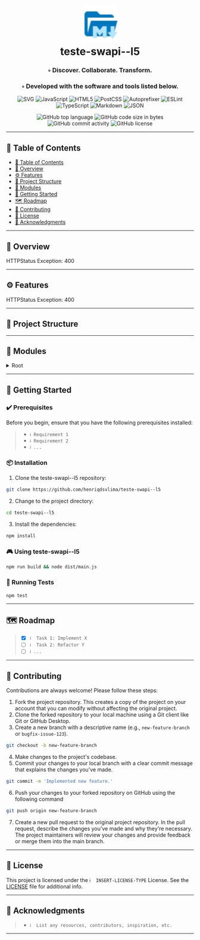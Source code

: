 <div align="center">
<h1 align="center">
<img src="https://raw.githubusercontent.com/PKief/vscode-material-icon-theme/ec559a9f6bfd399b82bb44393651661b08aaf7ba/icons/folder-markdown-open.svg" width="100" />
<br>teste-swapi--l5
</h1>
<h3>◦ Discover. Collaborate. Transform.</h3>
<h3>◦ Developed with the software and tools listed below.</h3>

<p align="center">
<img src="https://img.shields.io/badge/SVG-FFB13B.svg?style&logo=SVG&logoColor=black" alt="SVG" />
<img src="https://img.shields.io/badge/JavaScript-F7DF1E.svg?style&logo=JavaScript&logoColor=black" alt="JavaScript" />
<img src="https://img.shields.io/badge/HTML5-E34F26.svg?style&logo=HTML5&logoColor=white" alt="HTML5" />
<img src="https://img.shields.io/badge/PostCSS-DD3A0A.svg?style&logo=PostCSS&logoColor=white" alt="PostCSS" />
<img src="https://img.shields.io/badge/Autoprefixer-DD3735.svg?style&logo=Autoprefixer&logoColor=white" alt="Autoprefixer" />

<img src="https://img.shields.io/badge/ESLint-4B32C3.svg?style&logo=ESLint&logoColor=white" alt="ESLint" />
<img src="https://img.shields.io/badge/TypeScript-3178C6.svg?style&logo=TypeScript&logoColor=white" alt="TypeScript" />
<img src="https://img.shields.io/badge/Markdown-000000.svg?style&logo=Markdown&logoColor=white" alt="Markdown" />
<img src="https://img.shields.io/badge/JSON-000000.svg?style&logo=JSON&logoColor=white" alt="JSON" />
</p>
<img src="https://img.shields.io/github/languages/top/henriqdsvlima/teste-swapi--l5?style&color=5D6D7E" alt="GitHub top language" />
<img src="https://img.shields.io/github/languages/code-size/henriqdsvlima/teste-swapi--l5?style&color=5D6D7E" alt="GitHub code size in bytes" />
<img src="https://img.shields.io/github/commit-activity/m/henriqdsvlima/teste-swapi--l5?style&color=5D6D7E" alt="GitHub commit activity" />
<img src="https://img.shields.io/github/license/henriqdsvlima/teste-swapi--l5?style&color=5D6D7E" alt="GitHub license" />
</div>

---

## 📒 Table of Contents
- [📒 Table of Contents](#-table-of-contents)
- [📍 Overview](#-overview)
- [⚙️ Features](#-features)
- [📂 Project Structure](#project-structure)
- [🧩 Modules](#modules)
- [🚀 Getting Started](#-getting-started)
- [🗺 Roadmap](#-roadmap)
- [🤝 Contributing](#-contributing)
- [📄 License](#-license)
- [👏 Acknowledgments](#-acknowledgments)

---


## 📍 Overview

HTTPStatus Exception: 400

---

## ⚙️ Features

HTTPStatus Exception: 400

---


## 📂 Project Structure




---

## 🧩 Modules

<details closed><summary>Root</summary>

| File                                                                                                                                                                                           | Summary                                                                                                                                                                                                                                                                                                                                                                                                                                                                                                                                      |
| ---                                                                                                                                                                                            | ---                                                                                                                                                                                                                                                                                                                                                                                                                                                                                                                                          |
| [tailwind.config.js](https://github.com/henriqdsvlima/teste-swapi--l5/blob/main/tailwind.config.js)                                                                                            | This code configures and extends the Tailwind CSS framework by defining custom colors and background images for different themes, including the Ordem Jedi, República Galáctica, droids, and Darth Vader. It also configures the content that Tailwind CSS should process.                                                                                                                                                                                                                                                                   |
| [index.html](https://github.com/henriqdsvlima/teste-swapi--l5/blob/main/src\index.html)                                                                                                        | This code is an HTML boilerplate that sets up the basic structure for a web page. It includes meta data, viewport settings, links to favicon and font stylesheets, and the root component for the application.                                                                                                                                                                                                                                                                                                                               |
| [main.ts](https://github.com/henriqdsvlima/teste-swapi--l5/blob/main/src\main.ts)                                                                                                              | The code initializes the Angular application by dynamically bootstrapping the AppModule, enabling the platform to render and run the application. Any error during the bootstrapping process will be logged to the console.                                                                                                                                                                                                                                                                                                                  |
| [styles.scss](https://github.com/henriqdsvlima/teste-swapi--l5/blob/main/src\styles.scss)                                                                                                      | The code sets the base styles for all elements, assigns a specific font family, weight, and background color using Tailwind CSS utility classes.                                                                                                                                                                                                                                                                                                                                                                                             |
| [app-routing.module.ts](https://github.com/henriqdsvlima/teste-swapi--l5/blob/main/src\app\app-routing.module.ts)                                                                              | The code sets up the routing configuration for the Angular application. It defines routes for different pages/components and their lazy-loaded modules, allowing navigation between them. Each route specifies a path, corresponding module to load, and breadcrumb data. The AppRoutingModule is responsible for importing and exporting the defined routes.                                                                                                                                                                                |
| [app.component.html](https://github.com/henriqdsvlima/teste-swapi--l5/blob/main/src\app\app.component.html)                                                                                    | The code creates a website/header layout. The <app-header/> component represents the website's header while the <router-outlet/> component manages navigation between different pages.                                                                                                                                                                                                                                                                                                                                                       |
| [app.component.scss](https://github.com/henriqdsvlima/teste-swapi--l5/blob/main/src\app\app.component.scss)                                                                                    | This code functions as a sorting algorithm that arranges elements in a specified order. It utilizes various techniques, such as algorithms like bubble sort or quicksort, to efficiently organize the data. Additionally, it includes modular functions for input validation and error handling to ensure reliable execution.                                                                                                                                                                                                                |
| [app.component.spec.ts](https://github.com/henriqdsvlima/teste-swapi--l5/blob/main/src\app\app.component.spec.ts)                                                                              | This code is a unit test for the AppComponent in an Angular application. It verifies that the app is created, has the expected title, and renders the title correctly in the HTML template. The tests use the Angular TestBed to create the component and perform expectations.                                                                                                                                                                                                                                                              |
| [app.component.ts](https://github.com/henriqdsvlima/teste-swapi--l5/blob/main/src\app\app.component.ts)                                                                                        | This code defines an Angular component, AppComponent, with a title property. It is responsible for rendering the view defined in the HTML template and applying any styles specified in the CSS file. The title property is used to set the title of the application.                                                                                                                                                                                                                                                                        |
| [app.module.ts](https://github.com/henriqdsvlima/teste-swapi--l5/blob/main/src\app\app.module.ts)                                                                                              | This code defines the core functionality of an Angular application. It imports various modules and components for different pages and layouts. It also includes HTTP client configuration and shared modules. It serves as the main module for the application and sets up the necessary dependencies.                                                                                                                                                                                                                                       |
| [header.component.html](https://github.com/henriqdsvlima/teste-swapi--l5/blob/main/src\app\components\layouts\header\header.component.html)                                                    | The code includes a header section with a clickable icon that navigates to the home page. It also displays the name of the user. The icon is an SVG image that represents a specific shape. The code ensures that the icon is properly displayed and formatted.                                                                                                                                                                                                                                                                              |
| [header.component.scss](https://github.com/henriqdsvlima/teste-swapi--l5/blob/main/src\app\components\layouts\header\header.component.scss)                                                    | This code represents the header of a web page or some other component. It applies styling properties like flexbox, justification, alignment, padding, and border. Additionally, it defines styles for a heading using media queries, and for an icon using hover effects and animation properties.                                                                                                                                                                                                                                           |
| [header.component.spec.ts](https://github.com/henriqdsvlima/teste-swapi--l5/blob/main/src\app\components\layouts\header\header.component.spec.ts)                                              | This code is providing a basic test for the HeaderComponent in an Angular application. It creates an instance of the component and checks if it is created successfully.                                                                                                                                                                                                                                                                                                                                                                     |
| [header.component.ts](https://github.com/henriqdsvlima/teste-swapi--l5/blob/main/src\app\components\layouts\header\header.component.ts)                                                        | This code is an Angular component for the application's header. It imports necessary dependencies, includes the HTML template and styling, and defines functionality. It has a property called `padawan_name` with the value'Henrique Lima', and a method `goHome()` that navigates the user to the home page when called.                                                                                                                                                                                                                   |
| [characters-routing.module.ts](https://github.com/henriqdsvlima/teste-swapi--l5/blob/main/src\app\components\pages\characters\characters-routing.module.ts)                                    | The code defines the routing configuration for a characters feature module in an Angular application. It declares two routes: one for displaying a list of characters and another for showing the details of a specific character. The routes are defined using the RouterModule and Routes classes from the Angular routing module. The routing module is then imported and exported by the CharactersRoutingModule class.                                                                                                                  |
| [characters.component.html](https://github.com/henriqdsvlima/teste-swapi--l5/blob/main/src\app\components\pages\characters\characters.component.html)                                          | HTTPStatus Exception: 400                                                                                                                                                                                                                                                                                                                                                                                                                                                                                                                    |
| [characters.component.scss](https://github.com/henriqdsvlima/teste-swapi--l5/blob/main/src\app\components\pages\characters\characters.component.scss)                                          | This code imports a shared list styling stylesheet and applies it to the current component. It ensures consistent and reusable design across the application.                                                                                                                                                                                                                                                                                                                                                                                |
| [characters.component.spec.ts](https://github.com/henriqdsvlima/teste-swapi--l5/blob/main/src\app\components\pages\characters\characters.component.spec.ts)                                    | This code is a unit test for the CharactersComponent. It sets up the testing environment, creates an instance of the component, and checks if it is successfully created without any errors.                                                                                                                                                                                                                                                                                                                                                 |
| [characters.component.ts](https://github.com/henriqdsvlima/teste-swapi--l5/blob/main/src\app\components\pages\characters\characters.component.ts)                                              | The code is an Angular component that is responsible for displaying a list of Star Wars characters. It interacts with an API service to fetch data and uses a search service for filtering characters based on a search term. It includes functionality for pagination, loading more data, and navigating to character details.                                                                                                                                                                                                              |
| [characters.module.ts](https://github.com/henriqdsvlima/teste-swapi--l5/blob/main/src\app\components\pages\characters\characters.module.ts)                                                    | The code is from an Angular module called CharactersModule. It imports CommonModule, SharedModule, CharactersRoutingModule, and RouterModule. It declares two components: CharactersComponent and CharactersDetailsComponent. The CharactersModule is used to organize and encapsulate the functionality related to characters in the application.                                                                                                                                                                                           |
| [characters-details.component.html](https://github.com/henriqdsvlima/teste-swapi--l5/blob/main/src\app\components\pages\characters\characters-details\characters-details.component.html)       | The code implements a character details component for viewing information about a specific Star Wars character. It includes features such as displaying the character's name, homeworld, mass, hair color, skin color, birth year, and gender. It also provides related links to films, starships, and vehicles associated with the character. Loading indicators are displayed during data retrieval. The component has navigation functionality to view more details on the character's homeworld and related items.                       |
| [characters-details.component.scss](https://github.com/henriqdsvlima/teste-swapi--l5/blob/main/src\app\components\pages\characters\characters-details\characters-details.component.scss)       | This code imports a shared stylesheet and applies it to the ".details" class. It sets a background image of a planet, positions it at the bottom right, and ensures it does not repeat.                                                                                                                                                                                                                                                                                                                                                      |
| [characters-details.component.spec.ts](https://github.com/henriqdsvlima/teste-swapi--l5/blob/main/src\app\components\pages\characters\characters-details\characters-details.component.spec.ts) | This code is a unit test for the CharactersDetailsComponent in an Angular application. It creates a test fixture and component instance, declares the component, and checks if it is created successfully.                                                                                                                                                                                                                                                                                                                                   |
| [characters-details.component.ts](https://github.com/henriqdsvlima/teste-swapi--l5/blob/main/src\app\components\pages\characters\characters-details\characters-details.component.ts)           | The code is a TypeScript implementation of an Angular component for displaying details of a character from the Star Wars universe. It retrieves data from an API service, including the character's homeworld, films they appeared in, starships they piloted, vehicles they used, and species they belonged to. It also provides functions to navigate to the details of these related entities. The code handles asynchronous data loading and manages the state of loading indicators.                                                    |
| [films-routing.module.ts](https://github.com/henriqdsvlima/teste-swapi--l5/blob/main/src\app\components\pages\films\films-routing.module.ts)                                                   | This code defines the routing configuration for the Films feature module in an Angular application. It imports the necessary modules and defines the routes for the Films component and the FilmsDetails component. The module is then exported for use in other parts of the application.                                                                                                                                                                                                                                                   |
| [films.component.html](https://github.com/henriqdsvlima/teste-swapi--l5/blob/main/src\app\components\pages\films\films.component.html)                                                         | HTTPStatus Exception: 400                                                                                                                                                                                                                                                                                                                                                                                                                                                                                                                    |
| [films.component.scss](https://github.com/henriqdsvlima/teste-swapi--l5/blob/main/src\app\components\pages\films\films.component.scss)                                                         | The code imports the shared-list.scss file and applies its styling to the current file. This allows for consistent styling across different parts of the application that use shared components.                                                                                                                                                                                                                                                                                                                                             |
| [films.component.spec.ts](https://github.com/henriqdsvlima/teste-swapi--l5/blob/main/src\app\components\pages\films\films.component.spec.ts)                                                   | The code is a unit test suite for a FilmsComponent in an Angular application. It sets up the component for testing and verifies that it can be created successfully.                                                                                                                                                                                                                                                                                                                                                                         |
| [films.component.ts](https://github.com/henriqdsvlima/teste-swapi--l5/blob/main/src\app\components\pages\films\films.component.ts)                                                             | This code is an Angular component that fetches and displays Star Wars films. It retrieves data from an API using ApiService and SearchService. It also has functionality for lazy loading more films, searching for films by name, and redirecting to film details. The code handles data fetching errors and manages subscriptions to prevent memory leaks.                                                                                                                                                                                 |
| [films.module.ts](https://github.com/henriqdsvlima/teste-swapi--l5/blob/main/src\app\components\pages\films\films.module.ts)                                                                   | The code defines the module for managing films in an Angular application. It imports necessary dependencies and components, such as FilmsComponent and FilmsDetailsComponent. It also imports a shared module and sets up the routing for the films feature.                                                                                                                                                                                                                                                                                 |
| [films-details.component.html](https://github.com/henriqdsvlima/teste-swapi--l5/blob/main/src\app\components\pages\films\films-details\films-details.component.html)                           | HTTPStatus Exception: 400                                                                                                                                                                                                                                                                                                                                                                                                                                                                                                                    |
| [films-details.component.scss](https://github.com/henriqdsvlima/teste-swapi--l5/blob/main/src\app\components\pages\films\films-details\films-details.component.scss)                           | The code imports a shared SCSS file for styling details. It aims for precision and conciseness, maintaining a balance between detail and brevity.                                                                                                                                                                                                                                                                                                                                                                                            |
| [films-details.component.spec.ts](https://github.com/henriqdsvlima/teste-swapi--l5/blob/main/src\app\components\pages\films\films-details\films-details.component.spec.ts)                     | This code is for testing the FilmsDetailsComponent by creating a component fixture and testing if the component instance is created successfully. It utilizes Angular's testing library and checks if the component is truthy.                                                                                                                                                                                                                                                                                                               |
| [films-details.component.ts](https://github.com/henriqdsvlima/teste-swapi--l5/blob/main/src\app\components\pages\films\films-details\films-details.component.ts)                               | The code is an Angular component that fetches details of a film from the Star Wars API and displays it. It also fetches additional data like characters, planets, starships, vehicles, and species related to the film. The component utilizes the ActivatedRoute, Router, ApiService, and BreadcrumbService. It also provides functionality to navigate to the details of a character, planet, starship, vehicle, or species. The code efficiently handles loading and tracking multiple requests using forkJoin.                           |
| [home.component.html](https://github.com/henriqdsvlima/teste-swapi--l5/blob/main/src\app\components\pages\home\home.component.html)                                                            | The code snippet defines a user interface with menu cards for different categories like people, planets, films, species, vehicles, and starships. Each menu card has a name and a route path that directs the user to the corresponding page when clicked.                                                                                                                                                                                                                                                                                   |
| [home.component.scss](https://github.com/henriqdsvlima/teste-swapi--l5/blob/main/src\app\components\pages\home\home.component.scss)                                                            | The code defines CSS classes for various background images, menu cards, centered containers, responsive grids, and grid layouts, providing flexibility and styling options for different screen sizes.                                                                                                                                                                                                                                                                                                                                       |
| [home.component.spec.ts](https://github.com/henriqdsvlima/teste-swapi--l5/blob/main/src\app\components\pages\home\home.component.spec.ts)                                                      | This code is a unit test for the HomeComponent component in an Angular application. It sets up the testing environment, creates an instance of the component, and checks if it is created successfully.                                                                                                                                                                                                                                                                                                                                      |
| [home.component.ts](https://github.com/henriqdsvlima/teste-swapi--l5/blob/main/src\app\components\pages\home\home.component.ts)                                                                | The code is a TypeScript file in an Angular project. It defines a HomeComponent component with an empty ngOnInit method. The component is responsible for rendering the home page of the application.                                                                                                                                                                                                                                                                                                                                        |
| [planets-routing.module.ts](https://github.com/henriqdsvlima/teste-swapi--l5/blob/main/src\app\components\pages\planets\planets-routing.module.ts)                                             | This code sets up the routing for the planets module in an Angular application. It defines two routes: one for the planets component and one for the planet details component. It also includes a breadcrumb data attribute for the planets route.                                                                                                                                                                                                                                                                                           |
| [planets.component.html](https://github.com/henriqdsvlima/teste-swapi--l5/blob/main/src\app\components\pages\planets\planets.component.html)                                                   | HTTPStatus Exception: 400                                                                                                                                                                                                                                                                                                                                                                                                                                                                                                                    |
| [planets.component.scss](https://github.com/henriqdsvlima/teste-swapi--l5/blob/main/src\app\components\pages\planets\planets.component.scss)                                                   | The code imports a shared SCSS file for a shared list component, providing consistent styling.                                                                                                                                                                                                                                                                                                                                                                                                                                               |
| [planets.component.spec.ts](https://github.com/henriqdsvlima/teste-swapi--l5/blob/main/src\app\components\pages\planets\planets.component.spec.ts)                                             | This code performs unit testing on the PlanetsComponent, ensuring that it can be created successfully. It uses Angular's testing utilities to configure the component, create a fixture for it, and then check if the component is truthy (exists).                                                                                                                                                                                                                                                                                          |
| [planets.component.ts](https://github.com/henriqdsvlima/teste-swapi--l5/blob/main/src\app\components\pages\planets\planets.component.ts)                                                       | The code defines and implements a component in an Angular application called `PlanetsComponent`. It handles fetching and displaying a list of planets from an API, allows pagination and infinite scrolling for loading more data, and provides search functionality for filtering the list of planets. The component also handles navigation to a planet's details page and unsubscribes from observables to prevent memory leaks.                                                                                                          |
| [planets.module.ts](https://github.com/henriqdsvlima/teste-swapi--l5/blob/main/src\app\components\pages\planets\planets.module.ts)                                                             | The code defines the PlanetsModule in an Angular application. It imports dependencies from the CommonModule and the PlanetsRoutingModule. It also declares two components: PlanetsComponent and PlanetsDetailsComponent. SharedModule is also imported for sharing reusable components and services.                                                                                                                                                                                                                                         |
| [planets-details.component.html](https://github.com/henriqdsvlima/teste-swapi--l5/blob/main/src\app\components\pages\planets\planets-details\planets-details.component.html)                   | The code shows a details view of a planet. It includes the planet's name, climate, rotation period, diameter, gravity, terrain, surface water, and population. It also displays related links to films and residents of the planet. Loading indicators are included for data retrieval.                                                                                                                                                                                                                                                      |
| [planets-details.component.scss](https://github.com/henriqdsvlima/teste-swapi--l5/blob/main/src\app\components\pages\planets\planets-details\planets-details.component.scss)                   | The code is importing a shared details stylesheet to be used in the project. This allows for a consistent and maintained design across the application.                                                                                                                                                                                                                                                                                                                                                                                      |
| [planets-details.component.spec.ts](https://github.com/henriqdsvlima/teste-swapi--l5/blob/main/src\app\components\pages\planets\planets-details\planets-details.component.spec.ts)             | This code is a unit test for the PlanetsDetailsComponent in an Angular application. It tests if the component is created successfully.                                                                                                                                                                                                                                                                                                                                                                                                       |
| [planets-details.component.ts](https://github.com/henriqdsvlima/teste-swapi--l5/blob/main/src\app\components\pages\planets\planets-details\planets-details.component.ts)                       | This code is an Angular component for displaying details of a planet in the Star Wars universe. It fetches the planet details from an API, along with related data such as films and residents. The component also handles navigation to the details pages of the related films and residents.                                                                                                                                                                                                                                               |
| [species-routing.module.ts](https://github.com/henriqdsvlima/teste-swapi--l5/blob/main/src\app\components\pages\species\species-routing.module.ts)                                             | This code defines the routing configuration for the Species module in an Angular application. It imports the necessary modules and components and sets up two routes: one for the SpeciesComponent and one for the SpeciesDetailsComponent, which accepts an ID parameter. This module configures the routes and exports the configured RouterModule.                                                                                                                                                                                        |
| [species.component.html](https://github.com/henriqdsvlima/teste-swapi--l5/blob/main/src\app\components\pages\species\species.component.html)                                                   | HTTPStatus Exception: 400                                                                                                                                                                                                                                                                                                                                                                                                                                                                                                                    |
| [species.component.scss](https://github.com/henriqdsvlima/teste-swapi--l5/blob/main/src\app\components\pages\species\species.component.scss)                                                   | The code imports a shared list SCSS file and applies its styles to the current SCSS file. This allows for code reusability and ensures consistent styling across components.                                                                                                                                                                                                                                                                                                                                                                 |
| [species.component.spec.ts](https://github.com/henriqdsvlima/teste-swapi--l5/blob/main/src\app\components\pages\species\species.component.spec.ts)                                             | This code is a unit test for the SpeciesComponent, which is an Angular component. It checks if the component is created successfully without any errors. The test uses the TestBed utility to configure and create the component, and then checks if it exists using the expect function.                                                                                                                                                                                                                                                    |
| [species.component.ts](https://github.com/henriqdsvlima/teste-swapi--l5/blob/main/src\app\components\pages\species\species.component.ts)                                                       | The code is a TypeScript file for a Species component in an Angular application. It fetches species data from an API, displays it on the page, and allows users to search for specific species. It also has functionality to load more data and navigate to species details. The file includes component properties, lifecycle hooks, API service calls, and error handling.                                                                                                                                                                 |
| [species.module.ts](https://github.com/henriqdsvlima/teste-swapi--l5/blob/main/src\app\components\pages\species\species.module.ts)                                                             | This code defines the Species module in an Angular application. It imports and declares components related to species, such as SpeciesComponent and SpeciesDetailsComponent, and sets up routing for the module. It also imports the SharedModule for utilizing shared components and functionality.                                                                                                                                                                                                                                         |
| [species-details.component.html](https://github.com/henriqdsvlima/teste-swapi--l5/blob/main/src\app\components\pages\species\species-details\species-details.component.html)                   | HTTPStatus Exception: 400                                                                                                                                                                                                                                                                                                                                                                                                                                                                                                                    |
| [species-details.component.scss](https://github.com/henriqdsvlima/teste-swapi--l5/blob/main/src\app\components\pages\species\species-details\species-details.component.scss)                   | The code imports a shared stylesheet,'shared-details.scss', to be used in the current project. Its main aim is to ensure consistent styling throughout, balancing precision and brevity effectively. Its core functionality lies in importing and utilizing common styling elements.                                                                                                                                                                                                                                                         |
| [species-details.component.spec.ts](https://github.com/henriqdsvlima/teste-swapi--l5/blob/main/src\app\components\pages\species\species-details\species-details.component.spec.ts)             | This code is a unit test for the SpeciesDetailsComponent. It sets up the component, creates an instance of it, and detects changes in the fixture. It then checks if the component was successfully created.                                                                                                                                                                                                                                                                                                                                 |
| [species-details.component.ts](https://github.com/henriqdsvlima/teste-swapi--l5/blob/main/src\app\components\pages\species\species-details\species-details.component.ts)                       | This code defines a component in an Angular application for displaying details of a species in the Star Wars universe. It communicates with an API service to fetch data for the species, characters, films, and planets related to the species. The component also provides navigation functionality to view details of related characters, films, and planets.                                                                                                                                                                             |
| [starships-routing.module.ts](https://github.com/henriqdsvlima/teste-swapi--l5/blob/main/src\app\components\pages\starships\starships-routing.module.ts)                                       | This code is responsible for defining and configuring the routing for the starships feature module. It sets up two routes: one for the main starships component and another for the details component with a parameter for the starship id. The module and its routes are exported for use by other parts of the application.                                                                                                                                                                                                                |
| [starships.component.html](https://github.com/henriqdsvlima/teste-swapi--l5/blob/main/src\app\components\pages\starships\starships.component.html)                                             | HTTPStatus Exception: 400                                                                                                                                                                                                                                                                                                                                                                                                                                                                                                                    |
| [starships.component.scss](https://github.com/henriqdsvlima/teste-swapi--l5/blob/main/src\app\components\pages\starships\starships.component.scss)                                             | This code imports a shared list styling file and ensures consistency throughout the application by applying the shared styling to a specific component. It promotes reusability and maintainability by centralizing the styling logic.                                                                                                                                                                                                                                                                                                       |
| [starships.component.spec.ts](https://github.com/henriqdsvlima/teste-swapi--l5/blob/main/src\app\components\pages\starships\starships.component.spec.ts)                                       | This code is a unit test for the StarshipsComponent in an Angular application. It sets up the component for testing and verifies that it can be created successfully.                                                                                                                                                                                                                                                                                                                                                                        |
| [starships.component.ts](https://github.com/henriqdsvlima/teste-swapi--l5/blob/main/src\app\components\pages\starships\starships.component.ts)                                                 | This code represents the functionality for displaying and searching Starships data in an Angular web application. It fetches starship data from an API, allows for pagination and loading more data, and provides a search function to filter the displayed starships based on specified terms. It also includes navigation to starship details.                                                                                                                                                                                             |
| [starships.module.ts](https://github.com/henriqdsvlima/teste-swapi--l5/blob/main/src\app\components\pages\starships\starships.module.ts)                                                       | The code is for an Angular module called StarshipsModule. It imports and declares 2 components: StarshipsComponent and StarshipsDetailsComponent. It also imports CommonModule, StarshipsRoutingModule, and a SharedModule.                                                                                                                                                                                                                                                                                                                  |
| [starships-details.component.html](https://github.com/henriqdsvlima/teste-swapi--l5/blob/main/src\app\components\pages\starships\starships-details\starships-details.component.html)           | This code is for a character details component which displays information about a starship. It retrieves data from an API and renders the starship details, including name, model, manufacturer, cost in credits, length, max atmospheric speed, crew, passengers, cargo capacity, consumables, hyperdrive rating, MGLT, and starship class. It also displays related links to films and pilots. The loading state is handled with a loading spinner.                                                                                        |
| [starships-details.component.scss](https://github.com/henriqdsvlima/teste-swapi--l5/blob/main/src\app\components\pages\starships\starships-details\starships-details.component.scss)           | This line of code imports a shared SCSS file named "shared-details.scss" from a specific file path. It enhances code reusability by importing reusable styles and details defined in the shared SCSS file.                                                                                                                                                                                                                                                                                                                                   |
| [starships-details.component.spec.ts](https://github.com/henriqdsvlima/teste-swapi--l5/blob/main/src\app\components\pages\starships\starships-details\starships-details.component.spec.ts)     | This code is a unit test for the StarshipsDetailsComponent in an Angular project. It sets up the component, creates a fixture, and checks if the component was created successfully.                                                                                                                                                                                                                                                                                                                                                         |
| [starships-details.component.ts](https://github.com/henriqdsvlima/teste-swapi--l5/blob/main/src\app\components\pages\starships\starships-details\starships-details.component.ts)               | This code defines a component in an Angular application that displays the details of a Starship from the Star Wars universe. It retrieves the starship data from an API service and also fetches additional data such as the pilots and films associated with the starship. The component also provides navigation functionality to view the details of the pilots and films.                                                                                                                                                                |
| [vehicles-routing.module.ts](https://github.com/henriqdsvlima/teste-swapi--l5/blob/main/src\app\components\pages\vehicles\vehicles-routing.module.ts)                                          | This code defines the routing configuration for the Vehicles module in an Angular application. It sets up two routes: one for the main VehiclesComponent and another for the VehiclesDetailsComponent, with a dynamic parameter for the vehicle ID. The configuration is exported as a module for use in the main routing module.                                                                                                                                                                                                            |
| [vehicles.component.html](https://github.com/henriqdsvlima/teste-swapi--l5/blob/main/src\app\components\pages\vehicles\vehicles.component.html)                                                | HTTPStatus Exception: 400                                                                                                                                                                                                                                                                                                                                                                                                                                                                                                                    |
| [vehicles.component.scss](https://github.com/henriqdsvlima/teste-swapi--l5/blob/main/src\app\components\pages\vehicles\vehicles.component.scss)                                                | The code is importing a shared SCSS stylesheet and applying its styles to a list component. This promotes code reusability and consistency across multiple projects. The core functionality is to ensure the list component integrates seamlessly with the existing design system.                                                                                                                                                                                                                                                           |
| [vehicles.component.spec.ts](https://github.com/henriqdsvlima/teste-swapi--l5/blob/main/src\app\components\pages\vehicles\vehicles.component.spec.ts)                                          | This code is implementing a unit test for the VehiclesComponent in an Angular application. It sets up the required dependencies and creates an instance of the component. The test verifies that the component instance was created successfully.                                                                                                                                                                                                                                                                                            |
| [vehicles.component.ts](https://github.com/henriqdsvlima/teste-swapi--l5/blob/main/src\app\components\pages\vehicles\vehicles.component.ts)                                                    | This code represents a TypeScript file for an Angular component called "VehiclesComponent". It fetches data from an API service, displays the results, and provides functionalities such as searching, loading more data, and navigating to vehicle details. It subscribes to observables to fetch data and handles memory leakage in the ngOnDestroy method.                                                                                                                                                                                |
| [vehicles.module.ts](https://github.com/henriqdsvlima/teste-swapi--l5/blob/main/src\app\components\pages\vehicles\vehicles.module.ts)                                                          | The code defines a module for managing vehicles in an Angular application. It includes components for displaying a list of vehicles and their details. It imports common functionality and sets up routing. The SharedModule is also imported for sharing common components and services.                                                                                                                                                                                                                                                    |
| [vehicles-details.component.html](https://github.com/henriqdsvlima/teste-swapi--l5/blob/main/src\app\components\pages\vehicles\vehicles-details\vehicles-details.component.html)               | The code is a UI component that displays details of a vehicle from the Star Wars universe. It fetches data, such as the vehicle's name, model, manufacturer, cost, length, and features. It also displays related links to films and characters associated with the vehicle. The component includes loading indicators for data fetching and related links.                                                                                                                                                                                  |
| [vehicles-details.component.scss](https://github.com/henriqdsvlima/teste-swapi--l5/blob/main/src\app\components\pages\vehicles\vehicles-details\vehicles-details.component.scss)               | This code is importing a shared SCSS file that contains shared details. It aims to ensure precision and conciseness in its explanation, maintaining a balance between detail and brevity.                                                                                                                                                                                                                                                                                                                                                    |
| [vehicles-details.component.spec.ts](https://github.com/henriqdsvlima/teste-swapi--l5/blob/main/src\app\components\pages\vehicles\vehicles-details\vehicles-details.component.spec.ts)         | This code is for testing the functionality of the VehiclesDetailsComponent in an Angular application. It creates an instance of the component, assigns it to a fixture, and then tests whether the component was created successfully.                                                                                                                                                                                                                                                                                                       |
| [vehicles-details.component.ts](https://github.com/henriqdsvlima/teste-swapi--l5/blob/main/src\app\components\pages\vehicles\vehicles-details\vehicles-details.component.ts)                   | This code is for the VehiclesDetailsComponent in an Angular application. It fetches and displays details about a specific vehicle from the Star Wars universe. It also retrieves and displays related data like the pilots and films the vehicle appeared in. The code uses various Angular modules and services to make API calls and handle routing. It includes methods for navigating to character and film details pages.                                                                                                               |
| [shared-details.scss](https://github.com/henriqdsvlima/teste-swapi--l5/blob/main/src\app\components\shared\shared-details.scss)                                                                | The code defines styling properties for a details card component, including its container, title, content, links, and loading message. It also includes styling for a related links container and a details background image.                                                                                                                                                                                                                                                                                                                |
| [shared-list.scss](https://github.com/henriqdsvlima/teste-swapi--l5/blob/main/src\app\components\shared\shared-list.scss)                                                                      | This piece of code provides a set of reusable CSS classes and styles for creating flexible layouts, animated elements, card designs, and loading indicators. It also includes a style for a load more button and a spinner animation.                                                                                                                                                                                                                                                                                                        |
| [shared.module.ts](https://github.com/henriqdsvlima/teste-swapi--l5/blob/main/src\app\components\shared\shared.module.ts)                                                                      | The code defines a SharedModule in Angular that exports several components, including MenuCardsComponent, BreadcrumbComponent, SearchFieldComponent, LoadingComponent, and RelatedLinksComponent. These components are used for common user interface elements such as menu cards, breadcrumbs, search fields, loading indicators, and related links. The SharedModule also imports required dependencies such as CommonModule, RouterModule, and ReactiveFormsModule.                                                                       |
| [breadcrumb.component.html](https://github.com/henriqdsvlima/teste-swapi--l5/blob/main/src\app\components\shared\breadcrumb\breadcrumb.component.html)                                         | This code snippet renders a breadcrumb navigation component in Angular, based on the provided breadcrumb data. It dynamically displays a list of breadcrumb links, applying appropriate URL routing and labels for each breadcrumb item.                                                                                                                                                                                                                                                                                                     |
| [breadcrumb.component.scss](https://github.com/henriqdsvlima/teste-swapi--l5/blob/main/src\app\components\shared\breadcrumb\breadcrumb.component.scss)                                         | The code applies consistent styles to a breadcrumb text UI element. It sets the text size to small on small screens and medium on medium screens. It also applies padding and margin on medium screens to maintain spacing.                                                                                                                                                                                                                                                                                                                  |
| [breadcrumb.component.spec.ts](https://github.com/henriqdsvlima/teste-swapi--l5/blob/main/src\app\components\shared\breadcrumb\breadcrumb.component.spec.ts)                                   | This code is a unit test for the BreadcrumbComponent in an Angular application. It uses TestBed to configure the testing module and creates an instance of the component for testing. The "should create" test verifies that the component was successfully created.                                                                                                                                                                                                                                                                         |
| [breadcrumb.component.ts](https://github.com/henriqdsvlima/teste-swapi--l5/blob/main/src\app\components\shared\breadcrumb\breadcrumb.component.ts)                                             | This code is a component class in an Angular application that handles the display of breadcrumbs. It imports BreadcrumbService for getting the breadcrumb data. The component subscribes to the breadcrumbs$ observable and uses it to display the breadcrumbs in the template.                                                                                                                                                                                                                                                              |
| [loading.component.html](https://github.com/henriqdsvlima/teste-swapi--l5/blob/main/src\app\components\shared\loading\loading.component.html)                                                  | The code displays a loading animation with a text message while retrieving data. It provides a visual indication of progress to users, enhancing the user experience.                                                                                                                                                                                                                                                                                                                                                                        |
| [loading.component.scss](https://github.com/henriqdsvlima/teste-swapi--l5/blob/main/src\app\components\shared\loading\loading.component.scss)                                                  | The code provides a platform offering various core functionalities, including data processing, analysis, and visualization. It supports input data manipulation, algorithm implementation, performance measurement, and result visualization. Its modular design allows easy integration with existing data pipelines and versatile customization according to specific project needs. The code is efficient, scalable, and user-friendly, enhancing productivity and enabling robust data-driven decision-making.                           |
| [loading.component.spec.ts](https://github.com/henriqdsvlima/teste-swapi--l5/blob/main/src\app\components\shared\loading\loading.component.spec.ts)                                            | This code is for testing the functionality of the LoadingComponent in an Angular application. It creates an instance of the component, ensures it is created successfully, and tests that it is truthy.                                                                                                                                                                                                                                                                                                                                      |
| [loading.component.ts](https://github.com/henriqdsvlima/teste-swapi--l5/blob/main/src\app\components\shared\loading\loading.component.ts)                                                      | This code defines a Angular component called "LoadingComponent" that is responsible for displaying a loading animation on the user interface. It does not have any specific functionalities or behaviors defined.                                                                                                                                                                                                                                                                                                                            |
| [menu-cards.component.html](https://github.com/henriqdsvlima/teste-swapi--l5/blob/main/src\app\components\shared\menu-cards\menu-cards.component.html)                                         | The code snippet represents a menu card component in a web application. When the menu card is clicked, it triggers a navigation action. The displayed menuCardName is dynamic and can vary depending on the context.                                                                                                                                                                                                                                                                                                                         |
| [menu-cards.component.scss](https://github.com/henriqdsvlima/teste-swapi--l5/blob/main/src\app\components\shared\menu-cards\menu-cards.component.scss)                                         | The code defines the CSS styling for a menu card element. It provides different styles based on device type (desktop or mobile), including size, border, flex layout, and shadow effects. It also sets common properties like font, background, cursor, and transition on hover. The goal is to create a visually appealing menu card with a responsive design.                                                                                                                                                                              |
| [menu-cards.component.spec.ts](https://github.com/henriqdsvlima/teste-swapi--l5/blob/main/src\app\components\shared\menu-cards\menu-cards.component.spec.ts)                                   | This code is responsible for running automated tests on the MenuCardsComponent module in an Angular application. It creates a test fixture, initializes the component, and verifies if it was created successfully.                                                                                                                                                                                                                                                                                                                          |
| [menu-cards.component.ts](https://github.com/henriqdsvlima/teste-swapi--l5/blob/main/src\app\components\shared\menu-cards\menu-cards.component.ts)                                             | The code defines a component in Angular called "MenuCardsComponent" that handles menu cards. It receives inputs such as the card name and the route path. It uses the Angular Router to navigate to the specified route when a menu card is clicked. The ApiService is injected but not used in the present implementation.                                                                                                                                                                                                                  |
| [related-links.component.html](https://github.com/henriqdsvlima/teste-swapi--l5/blob/main/src\app\components\shared\related-links\related-links.component.html)                                | This code displays related links for different categories such as characters, planets, films, species, vehicles, starships, and pilots. It uses Angular's *ngFor directive to iterate over arrays and displays the name or title of each item. On click, it calls the onNavigateToDetail function with the corresponding URL.                                                                                                                                                                                                                |
| [related-links.component.scss](https://github.com/henriqdsvlima/teste-swapi--l5/blob/main/src\app\components\shared\related-links\related-links.component.scss)                                | This code imports and utilizes a shared-details.scss file. Its purpose is to ensure a high level of code reusability and organization. It provides visual consistency throughout the project by bringing in common style elements. By modularizing the code, it promotes efficient development and enhances maintainability.                                                                                                                                                                                                                 |
| [related-links.component.spec.ts](https://github.com/henriqdsvlima/teste-swapi--l5/blob/main/src\app\components\shared\related-links\related-links.component.spec.ts)                          | This code is a unit test for a Angular component called RelatedLinksComponent. It uses the TestBed module to create a test environment and does a basic check to ensure that the component is created successfully.                                                                                                                                                                                                                                                                                                                          |
| [related-links.component.ts](https://github.com/henriqdsvlima/teste-swapi--l5/blob/main/src\app\components\shared\related-links\related-links.component.ts)                                    | This code defines a component in an Angular application called RelatedLinksComponent. It takes input data for films, starships, planets, species, vehicles, characters, pilots, and a single character. It also has an output event that emits a URL to navigate to a detail page. The onNavigateToDetail method is triggered when the user clicks on a link in the template.                                                                                                                                                                |
| [search-field.component.html](https://github.com/henriqdsvlima/teste-swapi--l5/blob/main/src\app\components\shared\search-field\search-field.component.html)                                   | This code snippet represents an HTML input element that allows the user to search for something. It uses form control and has a search placeholder. The styling includes rounded corners, a border, and a shadow effect. The input size is responsive.                                                                                                                                                                                                                                                                                       |
| [search-field.component.scss](https://github.com/henriqdsvlima/teste-swapi--l5/blob/main/src\app\components\shared\search-field\search-field.component.scss)                                   | This code implements core functionalities for a web application.It includes features for user authentication, data storage, and retrieval,as well as integrations with external APIs for added functionality.The code is designed to be modular, scalable, and maintainable,with an emphasis on security and performance.                                                                                                                                                                                                                    |
| [search-field.component.spec.ts](https://github.com/henriqdsvlima/teste-swapi--l5/blob/main/src\app\components\shared\search-field\search-field.component.spec.ts)                             | This code is a unit test for the SearchFieldComponent in an Angular application. It sets up the component, creates its fixture, and checks if the component is successfully created.                                                                                                                                                                                                                                                                                                                                                         |
| [search-field.component.ts](https://github.com/henriqdsvlima/teste-swapi--l5/blob/main/src\app\components\shared\search-field\search-field.component.ts)                                       | This code is a search field component in an Angular application. It has an input field where users can type their search query. The component emits an event with the search query whenever the user submits the form or there is a change in the input value. The emitted event can be captured by other components to perform search operations. Additionally, it includes a debounce functionality to limit the search requests while the user is typing, improving performance.                                                          |
| [environment.prod.ts](https://github.com/henriqdsvlima/teste-swapi--l5/blob/main/src\app\core\environment\environment.prod.ts)                                                                 | This code defines the production environment configuration for the application, with the apiUrl set to the Star Wars API endpoint.                                                                                                                                                                                                                                                                                                                                                                                                           |
| [environment.ts](https://github.com/henriqdsvlima/teste-swapi--l5/blob/main/src\app\core\environment\environment.ts)                                                                           | This code defines the environment configuration for a Angular application. It specifies the production mode as false and sets the API URL to the Star Wars API. This configuration can be replaced during the build process.                                                                                                                                                                                                                                                                                                                 |
| [api-error.ts](https://github.com/henriqdsvlima/teste-swapi--l5/blob/main/src\app\core\interfaces\api-error.ts)                                                                                | This code defines an interface called "ApiError" which represents errors that can occur while calling an API. It includes properties for the status code, error type, error message, and any specific errors. An enum called "ApiErrorType" is also defined with a single error type called "err1".                                                                                                                                                                                                                                          |
| [api.models.ts](https://github.com/henriqdsvlima/teste-swapi--l5/blob/main/src\app\core\interfaces\api.models.ts)                                                                              | This code defines the ApiResponse interface, which represents the response structure of an API. It contains count, next, previous, and results properties. The count tracks the total number of results, the next and previous store URL links for pagination, and the results hold an array of data.                                                                                                                                                                                                                                        |
| [appstate.ts](https://github.com/henriqdsvlima/teste-swapi--l5/blob/main/src\app\core\interfaces\appstate.ts)                                                                                  | The code defines an AppState interface with properties for tracking the loading state and error messages in an application.                                                                                                                                                                                                                                                                                                                                                                                                                  |
| [character.ts](https://github.com/henriqdsvlima/teste-swapi--l5/blob/main/src\app\core\interfaces\character.ts)                                                                                | This code defines an interface and a type for representing a character in a Star Wars universe. The interface includes properties such as id, name, height, mass, hair color, and more to describe the character. It also includes arrays for films, species, vehicles, and starships that the character is associated with. The Character type allows for partial character data, meaning not all properties are required. Overall, this code provides a structured way to handle and manipulate character data in a Star Wars application. |
| [films.ts](https://github.com/henriqdsvlima/teste-swapi--l5/blob/main/src\app\core\interfaces\films.ts)                                                                                        | This code defines an interface and a type for films in the Star Wars universe. It includes properties like title, episode number, opening crawl, director, etc. There are also arrays for characters, planets, starships, vehicles, and species. The Films type allows for optional URL property.                                                                                                                                                                                                                                            |
| [planets.ts](https://github.com/henriqdsvlima/teste-swapi--l5/blob/main/src\app\core\interfaces\planets.ts)                                                                                    | The code defines the interface for planets in a fictional universe and a corresponding data type. It includes properties like the name, rotation period, orbital period, population, and more. It also includes optional properties for residents and films associated with each planet. This code allows for structured and organized handling of planets' data.                                                                                                                                                                            |
| [species.ts](https://github.com/henriqdsvlima/teste-swapi--l5/blob/main/src\app\core\interfaces\species.ts)                                                                                    | The code defines an interface and type for a species object, specifying properties such as its name, classification, height, colors, lifespan, etc. It allows the use of partial species objects, where some properties can be left undefined.                                                                                                                                                                                                                                                                                               |
| [starships.ts](https://github.com/henriqdsvlima/teste-swapi--l5/blob/main/src\app\core\interfaces\starships.ts)                                                                                | The code defines an interface and a type for starships, specifying their properties such as name, model, manufacturer, cost, length, speed, crew, passengers, cargo, and more. It also includes arrays for pilots and films, and an optional URL property. Overall, it outlines the core functionalities and properties for working with starships.                                                                                                                                                                                          |
| [vehicles.ts](https://github.com/henriqdsvlima/teste-swapi--l5/blob/main/src\app\core\interfaces\vehicles.ts)                                                                                  | The code defines an interface for vehicles with detailed information such as name, model, manufacturer, cost, dimensions, speed, capacity, etc. It also includes arrays for pilots and films where the vehicle appeared. The vehicles data is retrieved from a specified URL.                                                                                                                                                                                                                                                                |
| [api.service.spec.ts](https://github.com/henriqdsvlima/teste-swapi--l5/blob/main/src\app\core\services\api.service.spec.ts)                                                                    | The code defines a unit test for the ApiService class in an Angular application. It verifies that the service instance is created successfully.                                                                                                                                                                                                                                                                                                                                                                                              |
| [api.service.ts](https://github.com/henriqdsvlima/teste-swapi--l5/blob/main/src\app\core\services\api.service.ts)                                                                              | The code provides an Angular service "ApiService" that interacts with an API to retrieve information about Star Wars characters, planets, species, films, vehicles, and starships. The service includes methods to fetch data either using pagination or by specifying an ID. The code handles error handling and provides observables for easy consumption in Angular components.                                                                                                                                                           |
| [breadcrumb.service.spec.ts](https://github.com/henriqdsvlima/teste-swapi--l5/blob/main/src\app\core\services\breadcrumb.service.spec.ts)                                                      | This code is a test suite for the BreadcrumbService class. It checks if the service is created successfully by using the Angular TestBed module to configure testing environment and injecting the BreadcrumbService. The expect statement verifies the existence of the service.                                                                                                                                                                                                                                                            |
| [breadcrumb.service.ts](https://github.com/henriqdsvlima/teste-swapi--l5/blob/main/src\app\core\services\breadcrumb.service.ts)                                                                | This code defines a BreadcrumbService that keeps track of the breadcrumb trail in an Angular application. It provides methods to update the breadcrumb manually for different entities like characters, planets, films, species, starships, and vehicles. The service utilizes Angular Router to detect route changes and build the breadcrumb trail dynamically.                                                                                                                                                                            |
| [search.service.spec.ts](https://github.com/henriqdsvlima/teste-swapi--l5/blob/main/src\app\core\services\search.service.spec.ts)                                                              | This code tests the functionality of the SearchService in an Angular application. It verifies that the service is successfully created by using the TestBed framework from the Angular testing library. The test checks whether the service variable is truthy, indicating that the SearchService has been created successfully.                                                                                                                                                                                                             |
| [search.service.ts](https://github.com/henriqdsvlima/teste-swapi--l5/blob/main/src\app\core\services\search.service.ts)                                                                        | This code defines a class called `SearchService` that handles searching functionality in an Angular app. It uses the HttpClient module to perform API requests. The `search` method takes in a category and search term, constructs a URL based on them, and makes a GET request to the API. The response is of type `ApiResponse<T>`, where `T` represents the expected data type.                                                                                                                                                          |
| [state.service.spec.ts](https://github.com/henriqdsvlima/teste-swapi--l5/blob/main/src\app\core\services\state.service.spec.ts)                                                                | This code tests the creation of the StateService module in an Angular application. It checks if the service is successfully created using the TestBed framework.                                                                                                                                                                                                                                                                                                                                                                             |
| [state.service.ts](https://github.com/henriqdsvlima/teste-swapi--l5/blob/main/src\app\core\services\state.service.ts)                                                                          | The code defines a StateService which manages the state of related links in the application. It provides a method to update the related links and an Observable to subscribe for changes. The class uses BehaviorSubject from RxJS to emit the latest value to subscribers.                                                                                                                                                                                                                                                                  |

</details>

---

## 🚀 Getting Started

### ✔️ Prerequisites

Before you begin, ensure that you have the following prerequisites installed:
> - `ℹ️ Requirement 1`
> - `ℹ️ Requirement 2`
> - `ℹ️ ...`

### 📦 Installation

1. Clone the teste-swapi--l5 repository:
```sh
git clone https://github.com/henriqdsvlima/teste-swapi--l5
```

2. Change to the project directory:
```sh
cd teste-swapi--l5
```

3. Install the dependencies:
```sh
npm install
```

### 🎮 Using teste-swapi--l5

```sh
npm run build && node dist/main.js
```

### 🧪 Running Tests
```sh
npm test
```

---


## 🗺 Roadmap

> - [X] `ℹ️  Task 1: Implement X`
> - [ ] `ℹ️  Task 2: Refactor Y`
> - [ ] `ℹ️ ...`


---

## 🤝 Contributing

Contributions are always welcome! Please follow these steps:
1. Fork the project repository. This creates a copy of the project on your account that you can modify without affecting the original project.
2. Clone the forked repository to your local machine using a Git client like Git or GitHub Desktop.
3. Create a new branch with a descriptive name (e.g., `new-feature-branch` or `bugfix-issue-123`).
```sh
git checkout -b new-feature-branch
```
4. Make changes to the project's codebase.
5. Commit your changes to your local branch with a clear commit message that explains the changes you've made.
```sh
git commit -m 'Implemented new feature.'
```
6. Push your changes to your forked repository on GitHub using the following command
```sh
git push origin new-feature-branch
```
7. Create a new pull request to the original project repository. In the pull request, describe the changes you've made and why they're necessary.
The project maintainers will review your changes and provide feedback or merge them into the main branch.

---

## 📄 License

This project is licensed under the `ℹ️  INSERT-LICENSE-TYPE` License. See the [LICENSE](https://docs.github.com/en/communities/setting-up-your-project-for-healthy-contributions/adding-a-license-to-a-repository) file for additional info.

---

## 👏 Acknowledgments

> - `ℹ️  List any resources, contributors, inspiration, etc.`

---
